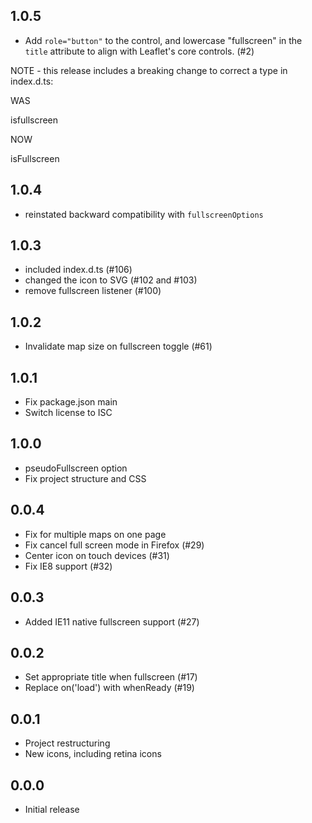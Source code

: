 ## 1.0.5

* Add `role="button"` to the control, and lowercase "fullscreen" in the `title`
attribute to align with Leaflet's core controls. (#2)

NOTE - this release includes a breaking change to correct a type in index.d.ts:

WAS

isfullscreen

NOW

isFullscreen

## 1.0.4

* reinstated backward compatibility with `fullscreenOptions`

## 1.0.3

* included index.d.ts (#106)
* changed the icon to SVG (#102 and #103)
* remove fullscreen listener (#100)


## 1.0.2

* Invalidate map size on fullscreen toggle (#61)

## 1.0.1

* Fix package.json main
* Switch license to ISC

## 1.0.0

* pseudoFullscreen option
* Fix project structure and CSS

## 0.0.4

* Fix for multiple maps on one page
* Fix cancel full screen mode in Firefox (#29)
* Center icon on touch devices (#31)
* Fix IE8 support (#32)

## 0.0.3

* Added IE11 native fullscreen support (#27)

## 0.0.2

* Set appropriate title when fullscreen (#17)
* Replace on('load') with whenReady (#19)

## 0.0.1

* Project restructuring
* New icons, including retina icons

## 0.0.0

* Initial release
